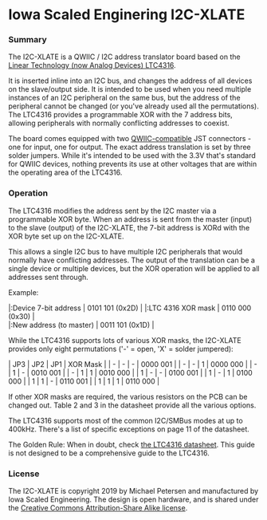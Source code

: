 # Iowa Scaled Enginering I2C-XLATE

### Summary

The I2C-XLATE is a QWIIC / I2C address translator board based on the [Linear
Technology (now Analog Devices)
LTC4316](https://www.analog.com/en/products/ltc4316.html).

It is inserted inline into an I2C bus, and changes the address of all devices on the
slave/output side.  It is intended to be used when you need multiple instances 
of an I2C peripheral on the same bus, but the address of the peripheral cannot 
be changed (or you've already used all the permutations).  The LTC4316 provides a programmable XOR with
the 7 address bits, allowing peripherals with normally conflicting addresses
to coexist.

The board comes equipped with two [QWIIC-compatible](https://www.sparkfun.com/qwiic) JST connectors - one
for input, one for output.  The exact address translation is set by three
solder jumpers.  While it's intended to be used with the 3.3V that's
standard for QWIIC devices, nothing prevents its use at other voltages that
are within the operating area of the LTC4316.

### Operation

The LTC4316 modifies the address sent by the I2C master via a programmable
XOR byte.  When an address is sent from the master (input) to the slave (output)
of the I2C-XLATE, the 7-bit address is XORd with the XOR byte set up on the
I2C-XLATE.  

This allows a single I2C bus to have multiple I2C peripherals that
would normally have conflicting addresses. The output of the translation 
can be a single device or multiple devices, but the XOR operation will be 
applied to all addresses sent through.

Example:

|:Device 7-bit address    | 0101 101 (0x2D) |
|:LTC 4316 XOR mask       | 0110 000 (0x30) |          
|:New address (to master) | 0011 101 (0x1D) |

While the LTC4316 supports lots of various XOR masks, the I2C-XLATE provides
only eight permutations ('-' = open, 'X' = solder jumpered):

| JP3 | JP2 | JP1 | XOR Mask |
|  -  |  -  |  -  | 0000 001 |
|  -  |  -  |  1  | 0000 000 |
|  -  |  1  |  -  | 0010 001 |
|  -  |  1  |  1  | 0010 000 |
|  1  |  -  |  -  | 0100 001 |
|  1  |  -  |  1  | 0100 000 |
|  1  |  1  |  -  | 0110 001 |
|  1  |  1  |  1  | 0110 000 |
 
If other XOR masks are required, the various resistors on the PCB can be
changed out.  Table 2 and 3 in the datasheet provide all the various
options.

The LTC4316 supports most of the common I2C/SMBus modes at up to 400kHz. 
There's a list of specific exceptions on page 11 of the datasheet.

The Golden Rule:  When in doubt, check [the LTC4316
datasheet](https://www.analog.com/en/products/ltc4316.html).  This guide is not
designed to be a comprehensive guide to the LTC4316.  



### License

The I2C-XLATE is copyright 2019 by Michael Petersen and manufactured by Iowa
Scaled Engineering.  The design is open hardware, and is shared under the
[Creative Commons Attribution-Share Alike
license](https://creativecommons.org/licenses/by-sa/4.0/legalcode).
